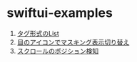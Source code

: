 # swiftui-examples

1. [タグ形式のList](https://github.com/chiii-arai/swiftui-examples/tree/main/Examples/TagListView)
2. [目のアイコンでマスキング表示切り替え](https://github.com/chiii-arai/swiftui-examples/tree/main/Examples/SecureInputView)
3. [スクロールのポジション検知](https://github.com/chiii-arai/swiftui-examples/tree/main/Examples/DemoScrollViewOffsetView)

